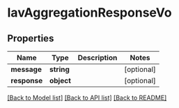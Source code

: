 # IavAggregationResponseVo

## Properties
Name | Type | Description | Notes
------------ | ------------- | ------------- | -------------
**message** | **string** |  | [optional] 
**response** | **object** |  | [optional] 

[[Back to Model list]](../README.md#documentation-for-models) [[Back to API list]](../README.md#documentation-for-api-endpoints) [[Back to README]](../README.md)


